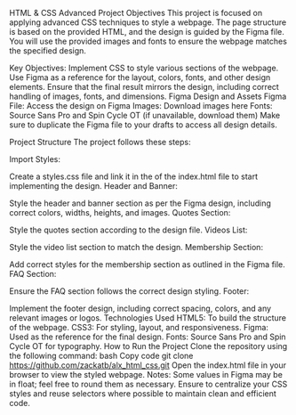 HTML & CSS Advanced Project
Objectives
This project is focused on applying advanced CSS techniques to style a webpage. The page structure is based on the provided HTML, and the design is guided by the Figma file. You will use the provided images and fonts to ensure the webpage matches the specified design.

Key Objectives:
Implement CSS to style various sections of the webpage.
Use Figma as a reference for the layout, colors, fonts, and other design elements.
Ensure that the final result mirrors the design, including correct handling of images, fonts, and dimensions.
Figma Design and Assets
Figma File: Access the design on Figma
Images: Download images here
Fonts: Source Sans Pro and Spin Cycle OT (if unavailable, download them)
Make sure to duplicate the Figma file to your drafts to access all design details.

Project Structure
The project follows these steps:

Import Styles:

Create a styles.css file and link it in the <head> of the index.html file to start implementing the design.
Header and Banner:

Style the header and banner section as per the Figma design, including correct colors, widths, heights, and images.
Quotes Section:

Style the quotes section according to the design file.
Videos List:

Style the video list section to match the design.
Membership Section:

Add correct styles for the membership section as outlined in the Figma file.
FAQ Section:

Ensure the FAQ section follows the correct design styling.
Footer:

Implement the footer design, including correct spacing, colors, and any relevant images or logos.
Technologies Used
HTML5: To build the structure of the webpage.
CSS3: For styling, layout, and responsiveness.
Figma: Used as the reference for the final design.
Fonts: Source Sans Pro and Spin Cycle OT for typography.
How to Run the Project
Clone the repository using the following command:
bash
Copy code
git clone https://github.com/zackatb/alx_html_css.git
Open the index.html file in your browser to view the styled webpage.
Notes:
Some values in Figma may be in float; feel free to round them as necessary.
Ensure to centralize your CSS styles and reuse selectors where possible to maintain clean and efficient code.
